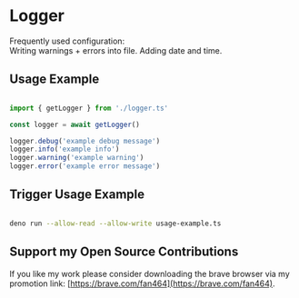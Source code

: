 # Logger
Frequently used configuration:  
Writing warnings + errors into file. Adding date and time.

## Usage Example

```ts

import { getLogger } from './logger.ts'

const logger = await getLogger()

logger.debug('example debug message')
logger.info('example info')
logger.warning('example warning')
logger.error('example error message')

```

## Trigger Usage Example

```sh

deno run --allow-read --allow-write usage-example.ts

```

## Support my Open Source Contributions

If you like my work please consider downloading the brave browser via my
promotion link: [https://brave.com/fan464](https://brave.com/fan464).

![![](https://brave.com/)](https://brave.com/wp-content/uploads/2019/01/logotype-full-color.svg)
